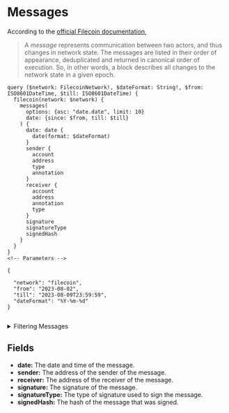 # Messages

According to the [official Filecoin documentation](https://docs.filecoin.io/basics/the-blockchain/blocks-and-tipsets/),

> A  _message_  represents communication between two actors, and thus
> changes in network state. The messages are listed in their order of
> appearance, deduplicated and returned in canonical order of execution.
> So, in other words, a block describes all changes to the network state
> in a given epoch.

```
query ($network: FilecoinNetwork!, $dateFormat: String!, $from: ISO8601DateTime, $till: ISO8601DateTime) {
  filecoin(network: $network) {
    messages(
      options: {asc: "date.date", limit: 10}
      date: {since: $from, till: $till}
    ) {
      date: date {
        date(format: $dateFormat)
      }
      sender {
        account
        address
        type
        annotation
      }
      receiver {
        account
        address
        annotation
        type
      }
      signature
      signatureType
      signedHash
    }
  }
}
<!-- Parameters -->

{

  "network": "filecoin",
  "from": "2023-08-02",
  "till": "2023-08-09T23:59:59",
  "dateFormat": "%Y-%m-%d"
}


```

<details><summary>Filtering Messages</summary>

  

**options**

-   `asc`: The order in which the results are returned. Can be either  `"asc"`  (ascending) or  `"desc"`  (descending). 
-   `limit`: The maximum number of results to return. 
-   `offset`: The number of results to skip. The default is 0.

**date**

-   `since`: The start date of the time range. 
-   `till`: The end date of the time range. 

**time:** The time of the message. 

**success:** Whether or not the message was successfully executed.

**sender:** The address of the sender of the message.

**receiver:** The address of the receiver of the message.

**method:** The method of the message.

**index:** The index of the message in the block.

**height:** The block height of the message.

**hash:** The hash of the message.

**any:** A catch-all field that can be used to filter on any other field in the message.

**amount:** The amount of FIL transferred in the message.

</details>

## Fields

-   **date:**  The date and time of the message.
-   **sender:**  The address of the sender of the message.
-   **receiver:**  The address of the receiver of the message.
-   **signature:**  The signature of the message.
-   **signatureType:**  The type of signature used to sign the message.
-   **signedHash:**  The hash of the message that was signed.